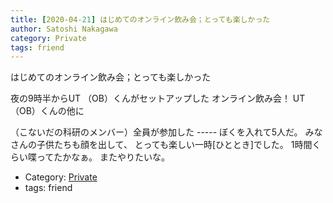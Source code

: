 ```yaml
---
title: [2020-04-21] はじめてのオンライン飲み会；とっても楽しかった
author: Satoshi Nakagawa
category: Private
tags: friend
---
```


はじめてのオンライン飲み会；とっても楽しかった

 夜の9時半からUT （OB）くんがセットアップした
オンライン飲み会！
UT （OB）くんの他に

（こないだの科研のメンバー）全員が参加した -----
ぼくを入れて5人だ。
みなさんの子供たちも顔を出して、
とっても楽しい一時[ひととき]でした。
1時間くらい喋ってたかなぁ。
またやりたいな。

- Category: [Private](https://merapano.github.io/categories.html#Private)
- tags: friend
